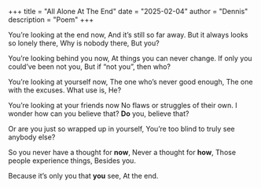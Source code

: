 +++
title = "All Alone At The End"
date = "2025-02-04"
author = "Dennis"
description = "Poem"
+++

You’re looking at the end now,
And it’s still so far away.
But it always looks so lonely there,
Why is nobody there,
But you?


You’re looking behind you now,
At things you can never change.
If only you could’ve been not you,
But if “not you”, then who?


You’re looking at yourself now, 
The one who’s never good enough,
The one with the excuses.
What use is,
He?


You’re looking at your friends now
No flaws or struggles of their own.
I wonder how can you believe that?
**Do** you, believe that?


Or are you just so wrapped up in yourself,
You’re too blind to truly see anybody else?


So you never have a thought for **now**,
Never a thought for **how**,
Those people experience things,
Besides you.


Because it’s only you that **you** see,
At the end.